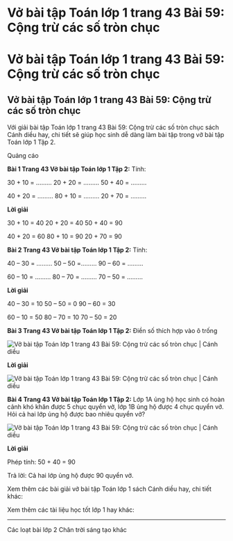 # Vở bài tập Toán lớp 1 trang 43 Bài 59: Cộng trừ các số tròn chục

# Vở bài tập Toán lớp 1 trang 43 Bài 59: Cộng trừ các số tròn chục

## Vở bài tập Toán lớp 1 trang 43 Bài 59: Cộng trừ các số tròn chục

Với giải bài tập Toán lớp 1 trang 43 Bài 59: Cộng trừ các số tròn chục sách Cánh diều hay, chi tiết sẽ giúp học sinh dễ dàng làm bài tập trong vở bài tập Toán lớp 1 Tập 2.

Quảng cáo

**Bài 1 Trang 43 Vở bài tập Toán lớp 1 Tập 2:** Tính: 

30 + 10 = ……… 20 + 20 = ……… 50 + 40 = ………

40 + 20 = ……… 80 + 10 = ……… 20 + 70 = ………

**Lời giải**

30 + 10 = 40 20 + 20 = 40 50 + 40 = 90

40 + 20 = 60 80 + 10 = 90 20 + 70 = 90

**Bài 2 Trang 43 Vở bài tập Toán lớp 1 Tập 2:** Tính: 

40 – 30 = ……… 50 – 50 =……… 90 – 60 = ………

60 – 10 = ……… 80 – 70 = ……… 70 – 50 = ………

**Lời giải**

40 – 30 = 10 50 – 50 = 0 90 – 60 = 30

60 – 10 = 50 80 – 70 = 10 70 – 50 = 20

**Bài 3 Trang 43 Vở bài tập Toán lớp 1 Tập 2:** Điền số thích hợp vào ô trống 

![Vở bài tập Toán lớp 1 trang 43 Bài 59: Cộng trừ các số tròn chục | Cánh diều](https://www.vietjack.com/vbt-toan-1-cd/images/bai-59-cong-tru-cac-so-tron-chuc.PNG)

**Lời giải**

![Vở bài tập Toán lớp 1 trang 43 Bài 59: Cộng trừ các số tròn chục | Cánh diều](https://www.vietjack.com/vbt-toan-1-cd/images/bai-59-cong-tru-cac-so-tron-chuc-1.PNG)

**Bài 4 Trang 43 Vở bài tập Toán lớp 1 Tập 2:** Lớp 1A ủng hộ học sinh có hoàn cảnh khó khăn được 5 chục quyển vở, lớp 1B ủng hộ được 4 chục quyển vở. Hỏi cả hai lớp ủng hộ được bao nhiêu quyển vở? 

![Vở bài tập Toán lớp 1 trang 43 Bài 59: Cộng trừ các số tròn chục | Cánh diều](https://www.vietjack.com/vbt-toan-1-cd/images/bai-59-cong-tru-cac-so-tron-chuc-2.PNG)

**Lời giải**

Phép tính: 50 + 40 = 90

Trả lời: Cả hai lớp ủng hộ được 90 quyển vở.

Xem thêm các bài giải vở bài tập Toán lớp 1 sách Cánh diều hay, chi tiết khác:

Xem thêm các tài liệu học tốt lớp 1 hay khác:

* * *

Các loạt bài lớp 2 Chân trời sáng tạo khác
